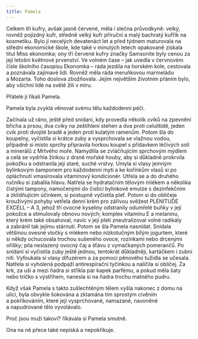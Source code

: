 ```yaml
---
title: Pamela
---
```


Celkem tři kufry, avšak jasně červené, měla i slečna průvodkyně: velký, rovněž pojízdný kufr, středně velký kufr příruční a malý bachratý kufřík na kosmetiku. Bylo jí necelých devatenáct let a před týdnem maturovala na střední ekonomické škole, kde také v minulých letech opakovaně získala titul Miss ekonomka; ony tři červené kufry značky Samsonite byly cenou za její letošní květnové prvenství. Ve volném čase – jak uvedla v červnovém čísle školního časopisu Ekonomka – ráda jezdila na horském kole, cestovala a poznávala zajímavé lidi. Rovněž měla ráda meruňkovou marmeládu a Mozarta. Toho doslova zbožňovala. Jejím největším životním přáním bylo, aby všichni lidé na světě žili v míru.

  

Přátelé jí říkali Pamela.

Pamela byla zvyklá věnovat svému tělu každodenní péči.

Začínala už ráno, ještě před snídaní, kdy provedla několik cviků na zpevnění břicha a prsou, dva cviky na zeštíhlení stehen a dva proti celulitidě, jeden cvik proti dvojité bradě a jeden proti kulatým ramenům. Potom šla do koupelny, vyčistila si krátce zuby a vy­sprcho­vala se vlažnou vodou, případně si místo sprchy připravila horkou koupel s přídavkem léčivých solí a minerálů z Mrtvého moře. Namydlila se zvláčňujícím sprchovým mýdlem a celá se vydrhla žínkou z drsné mořské houby, aby si důkladně prokrvila pokožku a odstranila její staré, suché vrstvy. Umyla si vlasy jemným bylinkovým šamponem pro každodenní mytí a ke kořínkům vlasů si po opláchnutí vmasírovala vitaminový kondicionér. Utřela se a do druhého ručníku si zabalila hlavu. Natřela se hydratačním tělovým mlékem a několika čistými tampony, namočenými do čisticí bylinkové emulze s dezinfekčním a zklidňujícím účinkem, si postupně vyčistila pleť. Potom si do obličeje krouživými pohyby vetřela denní krém pro zářivou svěžest PLÉNITUDE EXCELL – A 3, jehož tři ovocné kyseliny odstranily odumřelé buňky v její pokožce a stimulovaly obnovu nových; komplex vitaminu E a melaninu, který krém také obsahoval, navíc v její pleti zneutralizoval volné radikály a zabránil tak jejímu stárnutí. Potom se šla Pamela nasnídat. Snídala většinou ovesné vločky s mlékem nebo nízkotučným bílým jogurtem, které si někdy ochucovala trochou sušeného ovoce, rozinkami nebo drce­nými oříšky; pila neslazený ovocný čaj a šťávu z vymačkaných pomerančů. Po snídani si vyčistila zuby ještě jednou, tentokrát důkladněji, kartáčkem i zubní nití. Vyfoukala si vlasy difuzérem a za pomoci pěnového tužidla se učesala. Natřela si vyholená podpaží antirespirační tyčinkou a nalíčila si obličej. Za krk, za uši a mezi ňadra si stříkla pár kapek parfému, a pokud měla šaty nebo tričko s výstřihem, nanesla si na ňadra trochu matného pudru.

Když však Pamela s takto zušlechtěným tělem vyšla nakonec z domu na ulici, byla obvykle šokována a zklamána tím sprostým civěním a pokřikováním, které její vysprchované, namazané, navoněné a napudrované tělo vyvolávalo.

Proč jsou muži takoví? říkávala si Pamela smutně.

Ona na ně přece také nepíská a nepokřikuje.
